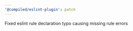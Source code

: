 ```yaml
---
'@compiled/eslint-plugin': patch
---
```


Fixed eslint rule declaration typo causing missing rule errors
